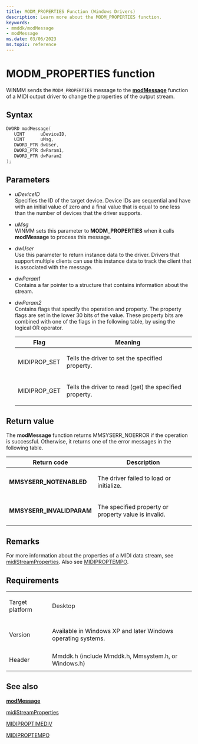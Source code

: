 ```yaml
---
title: MODM_PROPERTIES Function (Windows Drivers)
description: Learn more about the MODM_PROPERTIES function.
keywords:
- mmddk/modMessage
- modMessage
ms.date: 03/06/2023
ms.topic: reference
---
```


# MODM\_PROPERTIES function

WINMM sends the `MODM_PROPERTIES` message to the [**modMessage**](mod-message.md) function of a MIDI output driver to change the properties of the output stream.

## Syntax

``` c++
DWORD modMessage(
   UINT      uDeviceID,
   UINT      uMsg,
   DWORD_PTR dwUser,
   DWORD_PTR dwParam1,
   DWORD_PTR dwParam2
);
```

## Parameters

- *uDeviceID*  
  Specifies the ID of the target device. Device IDs are sequential and have with an initial value of zero and a final value that is equal to one less than the number of devices that the driver supports.

- *uMsg*  
  WINMM sets this parameter to **MODM\_PROPERTIES** when it calls **modMessage** to process this message.

- *dwUser*  
  Use this parameter to return instance data to the driver. Drivers that support multiple clients can use this instance data to track the client that is associated with the message.

- *dwParam1*  
  Contains a far pointer to a structure that contains information about the stream.

- *dwParam2*  
  Contains flags that specify the operation and property. The property flags are set in the lower 30 bits of the value. These property bits are combined with one of the flags in the following table, by using the logical OR operator.

    <table>
    <thead>
    <tr class="header">
    <th>Flag</th>
    <th>Meaning</th>
    </tr>
    </thead>
    <tbody>
    <tr class="odd">
    <td><p>MIDIPROP_SET</p></td>
    <td><p>Tells the driver to set the specified property.</p></td>
    </tr>
    <tr class="even">
    <td><p>MIDIPROP_GET</p></td>
    <td><p>Tells the driver to read (get) the specified property.</p></td>
    </tr>
    </tbody>
    </table>

## Return value

The **modMessage** function returns MMSYSERR\_NOERROR if the operation is successful. Otherwise, it returns one of the error messages in the following table.

<table>
<thead>
<tr class="header">
<th>Return code</th>
<th>Description</th>
</tr>
</thead>
<tbody>
<tr class="odd">
<td><strong>MMSYSERR_NOTENABLED</strong></td>
<td><p>The driver failed to load or initialize.</p></td>
</tr>
<tr class="even">
<td><strong>MMSYSERR_INVALIDPARAM</strong></td>
<td><p>The specified property or property value is invalid.</p></td>
</tr>
</tbody>
</table>

## Remarks

For more information about the properties of a MIDI data stream, see [midiStreamProperties](/windows/win32/api/mmeapi/nf-mmeapi-midistreamproperty). Also see [MIDIPROPTEMPO](/windows/win32/api/mmeapi/ns-mmeapi-midiproptimediv).

## Requirements

<table>
<tbody>
<tr class="odd">
<td><p>Target platform</p></td>
<td>Desktop</td>
</tr>
<tr class="even">
<td><p>Version</p></td>
<td><p>Available in Windows XP and later Windows operating systems.</p></td>
</tr>
<tr class="odd">
<td><p>Header</p></td>
<td>Mmddk.h (include Mmddk.h, Mmsystem.h, or Windows.h)</td>
</tr>
</tbody>
</table>

## See also

[**modMessage**](mod-message.md)

[midiStreamProperties](/windows/win32/api/mmeapi/nf-mmeapi-midistreamproperty)

[MIDIPROPTIMEDIV](/windows/win32/api/mmeapi/ns-mmeapi-midiproptimediv)

[MIDIPROPTEMPO](/windows/win32/api/mmeapi/ns-mmeapi-midiproptempo)
